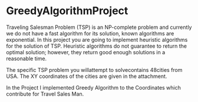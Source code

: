 # GreedyAlgorithmProject
 Traveling Salesman Problem (TSP) is an NP-complete problem and currently we do not have a  fast  algorithm  for  its  solution,  known  algorithms  are  exponential.  In  this project  you  are going to implement heuristic algorithms for the solution of TSP. Heuristic algorithms do not guarantee to return the optimal solution; however, they return good enough solutions in a reasonable time.
 
 The  specific  TSP  problem  you  willattempt  to  solvecontains  48cities  from  USA. The  XY coordinates of the cities are given in the attachment. 
 
 In the Project I implemented Greedy Algorithm to the Coordinates which contribute for Travel Sales Man.
 
